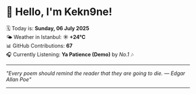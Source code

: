 # 👋 Hello, I'm Kekn9ne!

🗓️ Today is: **Sunday, 06 July 2025**  
🌤️ Weather in Istanbul: **☀️   +24°C**  
📊 GitHub Contributions: **67**  
🎧 Currently Listening: **Ya Patience (Demo)** by *No.1* 🎶

---

_"Every poem should remind the reader that they are going to die. — *Edgar Allan Poe*"_

---
